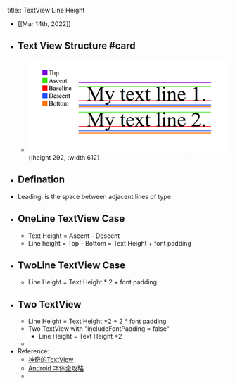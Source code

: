 title:: TextView Line Height

- [[Mar 14th, 2022]]
- ## Text View Structure #card
	- ![image.png](../assets/image_1647249506338_0.png){:height 292, :width 612}
- ## Defination
- Leading, is the space between adjacent lines of type
- ## OneLine TextView Case
	- Text Height = Ascent - Descent
	- Line height = Top - Bottom = Text Height + font padding
- ## TwoLine TextView Case
	- Line Height = Text Height * 2 + font padding
- ## Two TextView
	- Line Height = Text Height *2 + 2 * font padding
	- Two TextView with "includeFontPadding = false"
		- Line Height = Text Height *2
	-
- Reference:
	- [神奇的TextView](https://codeantenna.com/a/qTS5cygDkQ)
	- [Android 字体全攻略](https://www.jianshu.com/p/35328f7ac54a)
	-
